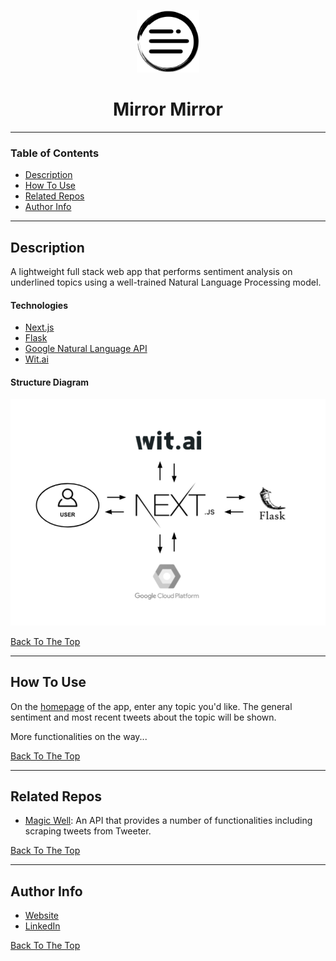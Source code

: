 <div align="center" id="mirror">
<p align="center">
<img src="https://raw.githubusercontent.com/notRealLi/Mirror-Mirror/master/public/mirror_mirror_logo.svg" width="100px" >
<h1> Mirror Mirror </h1>
</p>
</div>

---

### Table of Contents

- [Description](#description)
- [How To Use](#how-to-use)
- [Related Repos](#related-repos)
- [Author Info](#author-info)

---

## Description

A lightweight full stack web app that performs sentiment analysis on underlined topics using a well-trained Natural Language Processing model.

#### Technologies

- [Next.js](https://nextjs.org/)
- [Flask](https://flask.palletsprojects.com)
- [Google Natural Language API](https://cloud.google.com/natural-language)
- [Wit.ai](https://wit.ai/)

#### Structure Diagram

<img src="https://raw.githubusercontent.com/notRealLi/Mirror-Mirror/master/public/diagram.png" width="600px" >

[Back To The Top](#mirror)

---

## How To Use

On the [homepage](https://mirror-mirror.vercel.app/) of the app, enter any topic you'd like. The general sentiment and most recent tweets about the topic will be shown.

More functionalities on the way...

[Back To The Top](#mirror)

---

## Related Repos

- [Magic Well](https://github.com/notRealLi/Magic-Well): An API that provides a number of functionalities including scraping tweets from Tweeter.

[Back To The Top](#mirror)

---

## Author Info

- [Website](https://notrealli.github.io/portfolio/)
- [LinkedIn](https://www.linkedin.com/in/notrealli/)

[Back To The Top](#mirror)
